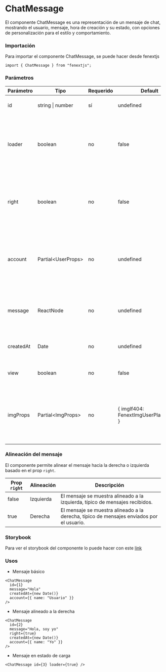 # ChatMessage

El componente ChatMessage es una representación de un mensaje de chat, mostrando el usuario, mensaje, hora de creación y su estado, con opciones de personalización para el estilo y comportamiento.

### Importación

Para importar el componente ChatMessage, se puede hacer desde fenextjs

```tsx copy
import { ChatMessage } from "fenextjs";
```

### Parámetros

| Parámetro | Tipo                 | Requerido | Default                                  | Descripcion                                                                                       |
| --------- | -------------------- | --------- | ---------------------------------------- | ------------------------------------------------------------------------------------------------- |
| id        | string \| number     | sí        | undefined                                | Identificador único del mensaje.                                                                  |
| loader    | boolean              | no        | false                                    | Indica si el componente está en estado de carga, mostrando placeholders en lugar de contenido.    |
| right     | boolean              | no        | false                                    | Define si el mensaje debe alinearse a la derecha, generalmente para mensajes propios.             |
| account   | Partial\<UserProps\> | no        | undefined                                | Propiedades parciales del usuario que envía el mensaje, incluyendo nombre e imagen de perfil.     |
| message   | ReactNode            | no        | undefined                                | El contenido del mensaje, puede ser texto o cualquier nodo de React.                              |
| createdAt | Date                 | no        | undefined                                | Fecha y hora en la que fue creado el mensaje.                                                     |
| view      | boolean              | no        | false                                    | Indica si el mensaje ha sido visto o no.                                                          |
| imgProps  | Partial\<ImgProps\>  | no        | \{ imgIf404: FenextImgUserPlaceholder \} | Propiedades adicionales para el componente Img que se utiliza para mostrar la imagen del usuario. |

### Alineación del mensaje

El componente permite alinear el mensaje hacia la derecha o izquierda basado en el prop `right`.

| Prop `right` | Alineación | Descripción                                                                              |
| ------------ | ---------- | ---------------------------------------------------------------------------------------- |
| false        | Izquierda  | El mensaje se muestra alineado a la izquierda, típico de mensajes recibidos.             |
| true         | Derecha    | El mensaje se muestra alineado a la derecha, típico de mensajes enviados por el usuario. |

### Storybook

Para ver el storybook del componente lo puede hacer con este [link](https://fenextjs-component-storybook.vercel.app/?path=/story/chat-message--index)

### Usos

- Mensaje básico

```tsx copy
<ChatMessage
  id={1}
  message="Hola"
  createdAt={new Date()}
  account={{ name: "Usuario" }}
/>
```

- Mensaje alineado a la derecha

```tsx copy
<ChatMessage
  id={2}
  message="Hola, soy yo"
  right={true}
  createdAt={new Date()}
  account={{ name: "Yo" }}
/>
```

- Mensaje en estado de carga

```tsx copy
<ChatMessage id={3} loader={true} />
```

